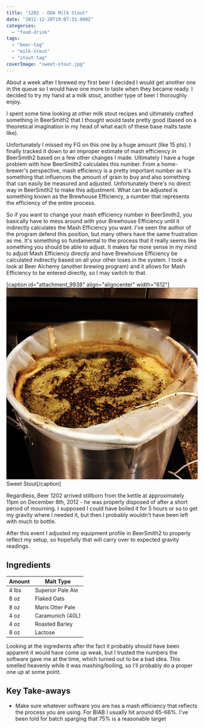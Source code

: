 ```yaml
---
title: "1202 - DOA Milk Stout"
date: "2012-12-20T19:07:31.000Z"
categories: 
  - "food-drink"
tags: 
  - "beer-tag"
  - "milk-stout"
  - "stout-tag"
coverImage: "sweet-stout.jpg"
---
```


About a week after I brewed my first beer I decided I would get another one in the queue so I would have one more to taste when they became ready. I decided to try my hand at a milk stout, another type of beer I thoroughly enjoy.

I spent some time looking at other milk stout recipes and ultimately crafted something in BeerSmith2 that I thought would taste pretty good (based on a theoretical imagination in my head of what each of these base malts taste like).

Unfortunately I missed my FG on this one by a huge amount (like 15 pts). I finally tracked it down to an improper estimate of mash efficiency in BeerSmith2 based on a few other changes I made. Ultimately I have a huge problem with how BeerSmith2 calculates this number. From a home-brewer's perspective, mash efficiency is a pretty important number as it's something that influences the amount of grain to buy and also something that can easily be measured and adjusted. Unfortunately there's no direct way in BeerSmith2 to make this adjustment. What can be adjusted is something known as the Brewhouse Efficiency, a number that represents the efficiency of the entire process.

So if you want to change your mash efficiency number in BeerSmith2, you basically have to mess around with your Brewhouse Efficiency until it indirectly calculates the Mash Efficiency you want. I've seen the author of the program defend this position, but many others have the same frustration as me. It's something so fundamental to the process that it really seems like something you should be able to adjust. It makes far more sense in my mind to adjust Mash Efficiency directly and have Brewhouse Efficiency be calculated indirectly based on all your other loses in the system. I took a look at Beer Alchemy (another brewing program) and it allows for Mash Efficiency to be entered directly, so I may switch to that.

\[caption id="attachment\_9938" align="aligncenter" width="612"\][![Sweet Stout](images/sweet-stout.jpg)](http://www.migratorynerd.com/wordpress/wp-content/uploads/2012/12/sweet-stout.jpg) Sweet Stout\[/caption\]

Regardless, Beer 1202 arrived stillborn from the kettle at approximately 11pm on December 8th, 2012 - he was properly disposed of after a short period of mourning. I supposed I could have boiled it for 5 hours or so to get my gravity where I needed it, but then I probably wouldn't have been left with much to bottle.

After this event I adjusted my equipment profile in BeerSmith2 to properly reflect my setup, so hopefully that will carry over to expected gravity readings.

## Ingredients

| Amount | Malt Type |
| --- | --- |
| 4 lbs | Superior Pale Ale |
| 8 oz | Flaked Oats |
| 8 oz | Maris Otter Pale |
| 4 oz | Caramunich (40L) |
| 4 oz | Roasted Barley |
| 8 oz | Lactose |

Looking at the ingredients after the fact it probably should have been apparent it would have come up weak, but I trusted the numbers the software gave me at the time, which turned out to be a bad idea. This smelled heavenly while it was mashing/boiling, so I'll probably do a proper one up at some point.

## Key Take-aways

- Make sure whatever software you are has a mash efficiency that reflects the process you are using. For BIAB I usually hit around 65-66%. I've been told for batch sparging that 75% is a reasonable target
